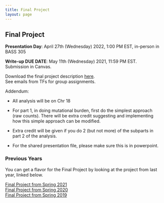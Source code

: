 ```yaml
---
title: Final Project
layout: page
---
```


## Final Project
**Presentation Day**: April 27th (Wednesday) 2022, 1:00 PM EST, in-person in BASS 305

**Write-up DUE DATE**: May 11th (Wednesday) 2021, 11:59 PM EST. Submission in Canvas.

Download the final project description [here](http://files2.gersteinlab.org/public-docs/2022/04.04/cbb752b22_final.pdf).  
See emails from TFs for group assignments.

Addendum:

* All analysis will be on Chr 18 

* For part 1, in doing mutational burden, first do the simplest approach (raw counts). There will be extra credit suggesting and implementing how this simple approach can be modified. 

* Extra credit will be given if you do 2 (but not more) of the subparts in part 2 of the analysis. 

* For the shared presentation file, please make sure this is in powerpoint. 


### Previous Years
You can get a flavor for the Final Project by looking at the project from last year, linked below.

[Final Project from Spring 2021](http://cbb752b21.gersteinlab.org/final)  
[Final Project from Spring 2020](http://cbb752b20.gersteinlab.org/final)    
[Final Project from Spring 2019](http://cbb752b19.gersteinlab.org/final)
